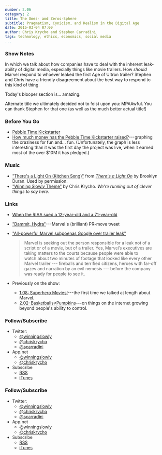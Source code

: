 ```yaml
---
number: 2.06
category: 2
title: The Ones- and Zeros-Sphere
subtitle: Pragmatism, Cynicism, and Realism in the Digital Age
date: 2015-03-04 07:00
author: Chris Krycho and Stephen Carradini
tags: technology, ethics, economics, social media
...
```


### Show Notes

In which we talk about how companies have to deal with the inherent leak-ability
of digital media, especially things like movie trailers. How *should* Marvel
respond to whoever leaked the first Age of Ultron trailer? Stephen and Chris
have a friendly disagreement about the best way to respond to this kind of
thing.

Today's blooper section is... amazing.

Alternate title we ultimately decided not to foist upon you: MPAAwful. You can
thank Stephen for that one (as well as the much better actual title!)

### Before You Go

  - [Pebble Time Kickstarter]
  - [How much money has the Pebble Time Kickstarter raised?]---graphing the
    craziness for fun and... fun. (Unfortunately, the graph is less interesting
    than it was the first day the project was live, when it earned most of the
    over $10M it has pledged.)

[Pebble Time Kickstarter]: //www.kickstarter.com/projects/597507018/pebble-time-awesome-smartwatch-no-compromises
[How much money has the Pebble Time Kickstarter raised?]: //pebbletimetracker.herokuapp.com

### Music

  - ["There's a Light On (Kitchen Song)"] from [_There's a Light On_] by 
    Brooklyn Duran. Used by permission.
  - ["Winning Slowly Theme"](//soundcloud.com/chriskrycho/winning-slowly) 
    by Chris Krycho. *We're running out of clever things to say here.*

["There's a Light On (Kitchen Song)"]: //brooklyndoran.bandcamp.com/track/theres-a-light-on-kitchen-song
[_There's a Light On_]: //brooklyndoran.bandcamp.com/album/theres-a-light-on

### Links

  - [When the RIAA sued a 12-year-old and a 71-year-old][sued]
  - ["Dammit, Hydra"]---Marvel's (brilliant) PR-move tweet
  - ["All-powerful Marvel subpoenas Google over trailer leak"][subpoena]
    
    > Marvel is seeking out the person responsible for a leak not of a script or
    > of a movie, but of a trailer. Yes, Marvel’s executives are taking matters
    > to the courts because people were able to watch about two minutes of
    > footage that looked like every other Marvel trailer --- fireballs and
    > terrified citizens, heroes with far-off gazes and narration by an evil
    > nemesis --- before the company was ready for people to see it.

  - Previously on the show: 
      - [1.08: Superhero Movies!][1.08]---the first time we talked at length
        about Marvel.
      - [2.02: Basketballs≠Pumpkins][2.02]---on things on the internet growing
        beyond people's ability to control.

[sued]: //www.techdirt.com/articles/20030909/0116235.shtml
["Dammit, Hydra"]: //twitter.com/marvel/status/525071656306626560
[subpoena]: //www.washingtonpost.com/blogs/style-blog/wp/2014/11/07/all-powerful-marvel-subpoenas-google-over-trailer-leak/

[1.08]: //www.winningslowly.org/1.08/
[2.02]: //www.winningslowly.org/2.02/

### Follow/Subscribe

  - Twitter:
      + [@winningslowly](//www.twitter.com/winningslowly)
      + [@chriskrycho](//www.twitter.com/chriskrycho)
      + [@scarradini](//www.twitter.com/scarradini)
  - App.net
      + [@winningslowly](//alpha.app.net/winningslowly)
      + [@chriskrycho](//alpha.app.net/chriskrycho)
  - Subscribe
      + [RSS](//www.winningslowly.org/feed.xml)
      + [iTunes](//itunes.apple.com/us/podcast/winning-slowly/id807603957?mt=2)

### Follow/Subscribe

  - Twitter:
      + [@winningslowly](//www.twitter.com/winningslowly)
      + [@chriskrycho](//www.twitter.com/chriskrycho)
      + [@scarradini](//www.twitter.com/scarradini)
  - App.net
      + [@winningslowly](//alpha.app.net/winningslowly)
      + [@chriskrycho](//alpha.app.net/chriskrycho)
  - Subscribe
      + [RSS](//www.winningslowly.org/feed.xml)
      + [iTunes](//itunes.apple.com/us/podcast/winning-slowly/id807603957?mt=2)

